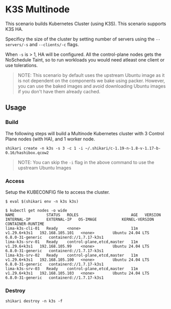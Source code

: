 # K3S Multinode

This scenario builds Kubernetes Cluster (using K3S). This scenario supports K3S HA. 

Specificy the size of the cluster by setting number of servers using the `--servers/-s` and `--clients/-c` flags.

When `-s` is > 1, HA will be configured. All the control-plane nodes gets the NoSchedule Taint, so to run workloads you would need atleast one client or use tolerations.

> NOTE: This scenario by default uses the upstream Ubuntu image as it is not dependent on the components we bake using packer. However, you can use the baked images and avoid downloading Ubuntu images if you don't have them already cached.

## Usage


### Build

The following steps will build a Multinode Kubernetes cluster with 3 Control Plane nodes (with HA), and 1 worker node.

```
shikari create -n k3s -s 3 -c 1 -i ~/.shikari/c-1.19-n-1.8-v-1.17-b-0.16/hashibox.qcow2
```
> NOTE: You can skip the `-i` flag in the above command to use the upstream Ubuntu Images

### Access

Setup the KUBECONFIG file to access the cluster.

```
$ eval $(shikari env -n k3s k3s)

$ kubectl get nodes -o wide
NAME              STATUS   ROLES                       AGE   VERSION        INTERNAL-IP       EXTERNAL-IP   OS-IMAGE           KERNEL-VERSION     CONTAINER-RUNTIME
lima-k3s-cli-01   Ready    <none>                      11m   v1.29.6+k3s1   192.168.105.101   <none>        Ubuntu 24.04 LTS   6.8.0-31-generic   containerd://1.7.17-k3s1
lima-k3s-srv-01   Ready    control-plane,etcd,master   11m   v1.29.6+k3s1   192.168.105.99    <none>        Ubuntu 24.04 LTS   6.8.0-31-generic   containerd://1.7.17-k3s1
lima-k3s-srv-02   Ready    control-plane,etcd,master   11m   v1.29.6+k3s1   192.168.105.100   <none>        Ubuntu 24.04 LTS   6.8.0-31-generic   containerd://1.7.17-k3s1
lima-k3s-srv-03   Ready    control-plane,etcd,master   11m   v1.29.6+k3s1   192.168.105.103   <none>        Ubuntu 24.04 LTS   6.8.0-31-generic   containerd://1.7.17-k3s1
```

### Destroy

```
shikari destroy -n k3s -f
```